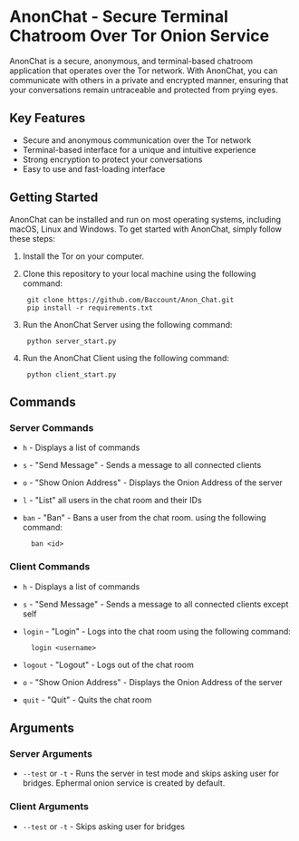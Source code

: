 # AnonChat - Secure Terminal Chatroom Over Tor Onion Service

AnonChat is a secure, anonymous, and terminal-based chatroom application that operates over the Tor network. With AnonChat, you can communicate with others in a private and encrypted manner, ensuring that your conversations remain untraceable and protected from prying eyes.

## Key Features

- Secure and anonymous communication over the Tor network
- Terminal-based interface for a unique and intuitive experience
- Strong encryption to protect your conversations
- Easy to use and fast-loading interface

## Getting Started

AnonChat can be installed and run on most operating systems, including macOS, Linux and Windows. To get started with AnonChat, simply follow these steps:

1. Install the Tor on your computer.
2. Clone this repository to your local machine using the following command:

        git clone https://github.com/Baccount/Anon_Chat.git
        pip install -r requirements.txt


3. Run the AnonChat Server using the following command:

        python server_start.py

4. Run the AnonChat Client using the following command:

        python client_start.py


## Commands
### Server Commands
- `h` - Displays a list of commands
- `s` - "Send Message" - Sends a message to all connected clients
- `o` - "Show Onion Address" - Displays the Onion Address of the server
- `l` - "List" all users in the chat room and their IDs
- `ban` - "Ban" - Bans a user from the chat room. using the following command:

        ban <id>


### Client Commands
- `h` - Displays a list of commands
- `s` - "Send Message" - Sends a message to all connected clients except self
- `login` - "Login" - Logs into the chat room using the following command:

        login <username>
- `logout` - "Logout" - Logs out of the chat room
- `o` - "Show Onion Address" - Displays the Onion Address of the server
- `quit` - "Quit" - Quits the chat room

## Arguments
### Server Arguments
- `--test` or `-t` - Runs the server in test mode and skips asking user for bridges. Ephermal onion service is created by default.

### Client Arguments
- `--test` or `-t` - Skips asking user for bridges